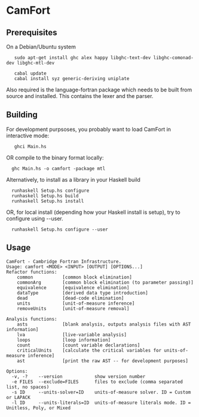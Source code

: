 # CamFort

## Prerequisites

On a Debian/Ubuntu system

```
   sudo apt-get install ghc alex happy libghc-text-dev libghc-comonad-dev libghc-mtl-dev

   cabal update
   cabal install syz generic-deriving uniplate
```

Also required is the language-fortran package which needs to be built from source and installed.  This contains the lexer and the parser.

## Building

For development purpsoses, you probably want to load CamFort in interactive mode:

```
   ghci Main.hs
 ```

OR compile to the binary format locally:

```
  ghc Main.hs -o camfort -package mtl
```

Alternatively, to install as a library in your Haskell build 

```
  runhaskell Setup.hs configure
  runhaskell Setup.hs build
  runhaskell Setup.hs install
```

OR, for local install (depending how your Haskell install is setup), try to configure
using --user.

```
  runhaskell Setup.hs configure --user
```

## Usage

```
CamFort - Cambridge Fortran Infrastructure.
Usage: camfort <MODE> <INPUT> [OUTPUT] [OPTIONS...]
Refactor functions:
	common         	 [common block elimination] 
	commonArg      	 [common block elimination (to parameter passing)] 
	equivalence    	 [equivalence elimination] 
	dataType       	 [derived data type introduction] 
	dead           	 [dead-code elimination] 
	units          	 [unit-of-measure inference] 
	removeUnits    	 [unit-of-measure removal] 

Analysis functions:
	asts           	 [blank analysis, outputs analysis files with AST information] 
	lva            	 [live-variable analysis] 
	loops          	 [loop information] 
	count          	 [count variable declarations] 
	criticalUnits  	 [calculate the critical variables for units-of-measure inference] 
	ast            	 [print the raw AST -- for development purposes] 

Options:
  -v, -?    --version            show version number
  -e FILES  --exclude=FILES      files to exclude (comma separated list, no spaces)
  -s ID     --units-solver=ID    units-of-measure solver. ID = Custom or LAPACK
  -l ID     --units-literals=ID  units-of-measure literals mode. ID = Unitless, Poly, or Mixed
```
